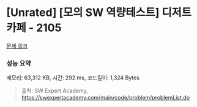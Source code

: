 # [Unrated] [모의 SW 역량테스트] 디저트 카페 - 2105 

[문제 링크](https://swexpertacademy.com/main/code/problem/problemDetail.do?contestProbId=AV5VwAr6APYDFAWu) 

### 성능 요약

메모리: 63,312 KB, 시간: 292 ms, 코드길이: 1,324 Bytes



> 출처: SW Expert Academy, https://swexpertacademy.com/main/code/problem/problemList.do